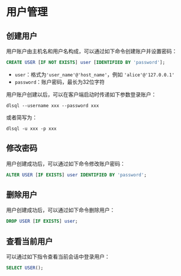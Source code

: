 # 用户管理

## 创建用户

用户账户由主机名和用户名构成，可以通过如下命令创建账户并设置密码：

```sql
CREATE USER [IF NOT EXISTS] user [IDENTIFIED BY 'password'];
```

- `user`：格式为`'user_name'@'host_name'`，例如 `'alice'@'127.0.0.1'`
- `password`：账户密码，最长为32位字符

用户账户创建以后，可以在客户端启动时传递如下参数登录账户：

```shell
dlsql --username xxx --password xxx
```

或者简写为：

```shell
dlsql -u xxx -p xxx
```

## 修改密码

用户创建成功后，可以通过如下命令修改账户密码：

```sql
ALTER USER [IF EXISTS] user IDENTIFIED BY 'password';
```

## 删除用户

用户创建成功后，可以通过如下命令删除用户：

```sql
DROP USER [IF EXISTS] user;
```

## 查看当前用户

可以通过如下指令查看当前会话中登录用户：

```sql
SELECT USER();
```
